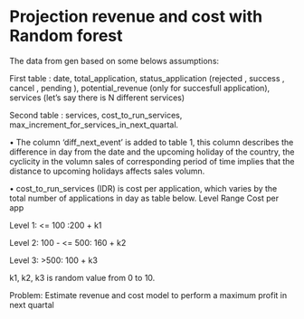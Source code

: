 # Projection revenue and cost with Random forest

The data from gen based on some belows assumptions:

First table : date, total_application, status_application (rejected , success , cancel , pending ), potential_revenue (only for succesfull application), services (let’s say there is N different services)

Second table : services, cost_to_run_services, max_increment_for_services_in_next_quartal.


•	The column ‘diff_next_event’ is added to table 1, this column describes the difference in day from the date and the upcoming holiday of the country, the cyclicity in the volumn sales of corresponding period of time implies that the distance to upcoming holidays affects sales volumn.

•	cost_to_run_services (IDR) is cost per application, which varies by the total number of applications in day as table below.
Level	Range	Cost per app

Level 1:	<= 100 :200 + k1

Level 2:	100 - <= 500:	160 + k2

Level 3:	>500:	100 + k3

k1, k2, k3 is random value from 0 to 10.


Problem:
Estimate revenue and cost model to perform a maximum profit in next quartal
